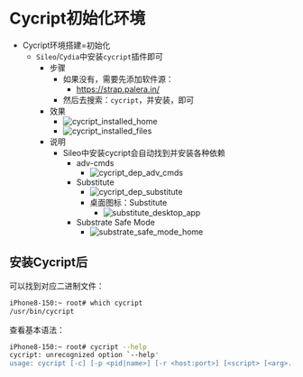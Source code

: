 # Cycript初始化环境

* Cycript环境搭建=初始化
  * `Sileo`/`Cydia`中安装`cycript`插件即可
    * 步骤
      * 如果没有，需要先添加软件源：
        * https://strap.palera.in/
      * 然后去搜索：`cycript`，并安装，即可
    * 效果
      * ![cycript_installed_home](../../assets/img/cycript_installed_home.png)
      * ![cycript_installed_files](../../assets/img/cycript_installed_files.png)
    * 说明
      * Sileo中安装cycript会自动找到并安装各种依赖
        * adv-cmds
          * ![cycript_dep_adv_cmds](../../assets/img/cycript_dep_adv_cmds.png)
        * Substitute
          * ![cycript_dep_substitute](../../assets/img/cycript_dep_substitute.png)
          * 桌面图标：Substitute
            * ![substitute_desktop_app](../../assets/img/substitute_desktop_app.png)
        * Substrate Safe Mode
          * ![substrate_safe_mode_home](../../assets/img/substrate_safe_mode_home.png)

## 安装Cycript后

可以找到对应二进制文件：

```bash
iPhone8-150:~ root# which cycript
/usr/bin/cycript
```

查看基本语法：

```bash
iPhone8-150:~ root# cycript --help
cycript: unrecognized option `--help'
usage: cycript [-c] [-p <pid|name>] [-r <host:port>] [<script> [<arg>...]]
```
